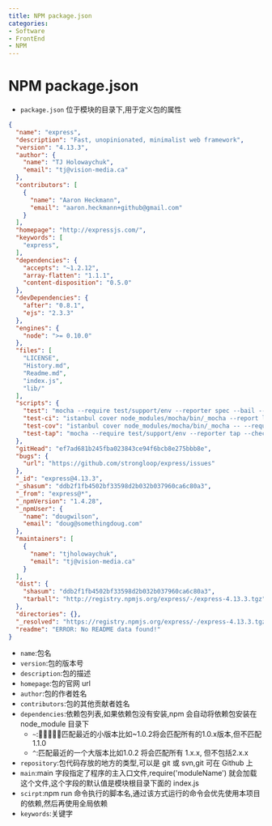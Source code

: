 ```yaml
---
title: NPM package.json
categories:
- Software
- FrontEnd
- NPM
---
```

# NPM package.json

- `package.json` 位于模块的目录下,用于定义包的属性

```json
{
  "name": "express",
  "description": "Fast, unopinionated, minimalist web framework",
  "version": "4.13.3",
  "author": {
    "name": "TJ Holowaychuk",
    "email": "tj@vision-media.ca"
  },
  "contributors": [
    {
      "name": "Aaron Heckmann",
      "email": "aaron.heckmann+github@gmail.com"
    }
  ],
  "homepage": "http://expressjs.com/",
  "keywords": [
    "express",
  ],
  "dependencies": {
    "accepts": "~1.2.12",
    "array-flatten": "1.1.1",
    "content-disposition": "0.5.0"
  },
  "devDependencies": {
    "after": "0.8.1",
    "ejs": "2.3.3"
  },
  "engines": {
    "node": ">= 0.10.0"
  },
  "files": [
    "LICENSE",
    "History.md",
    "Readme.md",
    "index.js",
    "lib/"
  ],
  "scripts": {
    "test": "mocha --require test/support/env --reporter spec --bail --check-leaks test/ test/acceptance/",
    "test-ci": "istanbul cover node_modules/mocha/bin/_mocha --report lcovonly -- --require test/support/env --reporter spec --check-leaks test/ test/acceptance/",
    "test-cov": "istanbul cover node_modules/mocha/bin/_mocha -- --require test/support/env --reporter dot --check-leaks test/ test/acceptance/",
    "test-tap": "mocha --require test/support/env --reporter tap --check-leaks test/ test/acceptance/"
  },
  "gitHead": "ef7ad681b245fba023843ce94f6bcb8e275bbb8e",
  "bugs": {
    "url": "https://github.com/strongloop/express/issues"
  },
  "_id": "express@4.13.3",
  "_shasum": "ddb2f1fb4502bf33598d2b032b037960ca6c80a3",
  "_from": "express@*",
  "_npmVersion": "1.4.28",
  "_npmUser": {
    "name": "dougwilson",
    "email": "doug@somethingdoug.com"
  },
  "maintainers": [
    {
      "name": "tjholowaychuk",
      "email": "tj@vision-media.ca"
    }
  ],
  "dist": {
    "shasum": "ddb2f1fb4502bf33598d2b032b037960ca6c80a3",
    "tarball": "http://registry.npmjs.org/express/-/express-4.13.3.tgz"
  },
  "directories": {},
  "_resolved": "https://registry.npmjs.org/express/-/express-4.13.3.tgz",
  "readme": "ERROR: No README data found!"
}
```

- `name`:包名
- `version`:包的版本号
- `description`:包的描述
- `homepage`:包的官网 url
- `author`:包的作者姓名
- `contributors`:包的其他贡献者姓名
- `dependencies`:依赖包列表,如果依赖包没有安装,npm 会自动将依赖包安装在 node_module 目录下
    - `~`:匹配最近的小版本比如~1.0.2将会匹配所有的1.0.x版本,但不匹配1.1.0
    - `^`:匹配最近的一个大版本比如1.0.2 将会匹配所有 1.x.x, 但不包括2.x.x
- `repository`:包代码存放的地方的类型,可以是 git 或 svn,git 可在 Github 上
- `main`:main 字段指定了程序的主入口文件,require('moduleName') 就会加载这个文件,这个字段的默认值是模块根目录下面的 index.js
- `scirpt`:npm run 命令执行的脚本名,通过该方式运行的命令会优先使用本项目的依赖,然后再使用全局依赖
- `keywords`:关键字